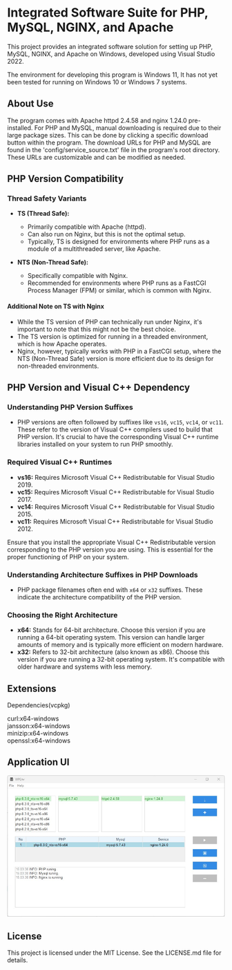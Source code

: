 # Integrated Software Suite for PHP, MySQL, NGINX, and Apache

This project provides an integrated software solution for setting up PHP, MySQL, NGINX, and Apache on Windows, developed using Visual Studio 2022.

The environment for developing this program is Windows 11, It has not yet been tested for running on Windows 10 or Windows 7 systems.

## About Use
The program comes with Apache httpd 2.4.58 and nginx 1.24.0 pre-installed.
For PHP and MySQL, manual downloading is required due to their large package sizes.
This can be done by clicking a specific download button within the program.
The download URLs for PHP and MySQL are found in the 'config/service_source.txt' file in the program's root directory.
These URLs are customizable and can be modified as needed.

## PHP Version Compatibility
### Thread Safety Variants
- **TS (Thread Safe):**
  - Primarily compatible with Apache (httpd).
  - Can also run on Nginx, but this is not the optimal setup.
  - Typically, TS is designed for environments where PHP runs as a module of a multithreaded server, like Apache.

- **NTS (Non-Thread Safe):**
  - Specifically compatible with Nginx.
  - Recommended for environments where PHP runs as a FastCGI Process Manager (FPM) or similar, which is common with Nginx.

#### Additional Note on TS with Nginx
- While the TS version of PHP can technically run under Nginx, it's important to note that this might not be the best choice.
- The TS version is optimized for running in a threaded environment, which is how Apache operates.
- Nginx, however, typically works with PHP in a FastCGI setup, where the NTS (Non-Thread Safe) version is more efficient due to its design for non-threaded environments.

## PHP Version and Visual C++ Dependency

### Understanding PHP Version Suffixes
- PHP versions are often followed by suffixes like `vs16`, `vc15`, `vc14`, or `vc11`. These refer to the version of Visual C++ compilers used to build that PHP version. It's crucial to have the corresponding Visual C++ runtime libraries installed on your system to run PHP smoothly.

### Required Visual C++ Runtimes
- **vs16:** Requires Microsoft Visual C++ Redistributable for Visual Studio 2019.
- **vc15:** Requires Microsoft Visual C++ Redistributable for Visual Studio 2017.
- **vc14:** Requires Microsoft Visual C++ Redistributable for Visual Studio 2015.
- **vc11:** Requires Microsoft Visual C++ Redistributable for Visual Studio 2012.

Ensure that you install the appropriate Visual C++ Redistributable version corresponding to the PHP version you are using. This is essential for the proper functioning of PHP on your system.

### Understanding Architecture Suffixes in PHP Downloads
- PHP package filenames often end with `x64` or `x32` suffixes. These indicate the architecture compatibility of the PHP version.

### Choosing the Right Architecture
- **x64:** Stands for 64-bit architecture. Choose this version if you are running a 64-bit operating system. This version can handle larger amounts of memory and is typically more efficient on modern hardware.
- **x32:** Refers to 32-bit architecture (also known as x86). Choose this version if you are running a 32-bit operating system. It's compatible with older hardware and systems with less memory.

## Extensions
Dependencies(vcpkg)

curl:x64-windows  
jansson:x64-windows  
minizip:x64-windows  
openssl:x64-windows  

## Application UI
![Example Image](application_ui.jpg)

## License
This project is licensed under the MIT License. See the LICENSE.md file for details.
